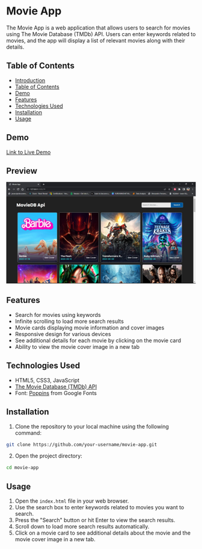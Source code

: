# Movie App

The Movie App is a web application that allows users to search for movies using The Movie Database (TMDb) API. Users can enter keywords related to movies, and the app will display a list of relevant movies along with their details.

## Table of Contents

- [Introduction](#movie-app)
- [Table of Contents](#table-of-contents)
- [Demo](#demo)
- [Features](#features)
- [Technologies Used](#technologies-used)
- [Installation](#installation)
- [Usage](#usage)

## Demo

[Link to Live Demo](https://www.example.com/movie-app)

## Preview
![Movie App Screenshot](movieApp.jpg)

## Features

- Search for movies using keywords
- Infinite scrolling to load more search results
- Movie cards displaying movie information and cover images
- Responsive design for various devices
- See additional details for each movie by clicking on the movie card
- Ability to view the movie cover image in a new tab

## Technologies Used

- HTML5, CSS3, JavaScript
- [The Movie Database (TMDb) API](https://www.themoviedb.org/documentation/api)
- Font: [Poppins](https://fonts.google.com/specimen/Poppins) from Google Fonts

## Installation

1. Clone the repository to your local machine using the following command:

```bash
git clone https://github.com/your-username/movie-app.git
```

2. Open the project directory:

```bash
cd movie-app
```

## Usage

1. Open the `index.html` file in your web browser.
2. Use the search box to enter keywords related to movies you want to search.
3. Press the "Search" button or hit Enter to view the search results.
4. Scroll down to load more search results automatically.
5. Click on a movie card to see additional details about the movie and the movie cover image in a new tab.

